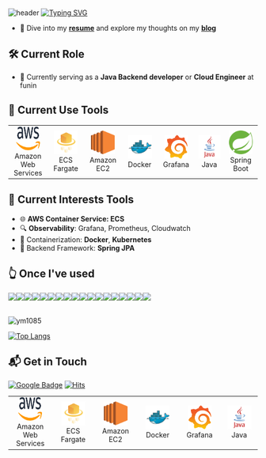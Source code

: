 # 

![header](https://capsule-render.vercel.app/api?type=waving&color=gradient&height=100&section=header)
[![Typing SVG](https://readme-typing-svg.demolab.com?font=Alkatra&weight=500&size=45&duration=4000&pause=3&color=6994CDEE&center=false&vCenter=false&multiline=true&repeat=true&width=1000&height=100&lines=Welcome+to+Youngminkim's+GitHub!👋)](https://git.io/typing-svg)
 
<div align="left">

- 🔗 Dive into my [**resume**](https://ymkim-portfolio.oopy.io) and explore my thoughts on my [**blog**](https://sw-ym.tistory.com)

## 🛠️ Current Role

- 🏦 Currently serving as a **Java Backend developer** or **Cloud Engineer** at funin

## 🔨 Current Use Tools

<table>
  <tr>
    <td align="center" width="96">
      <a href="#">
        <img src="https://raw.githubusercontent.com/ym1085/Pass-Github-User-Contents/master/2560px-Amazon_Web_Services_Logo.svg.png" width="48" height="48" alt="Amazon Web Services" />
      </a>
      <br>Amazon Web Services
    </td>
	<td align="center" width="96">
      <a href="#">
        <img src="https://raw.githubusercontent.com/ym1085/Pass-Github-User-Contents/master/fargate.png" width="48" height="48" alt="Grafana" />
      </a>
      <br>ECS Fargate
    </td>
	<td align="center" width="96">
      <a href="#">
        <img src="https://raw.githubusercontent.com/ym1085/Pass-Github-User-Contents/master/aws-ec2-icon-848x1024-2veiq7dx.png" width="48" height="48" alt="Amazon EC2" />
      </a>
      <br>Amazon EC2
    </td>
	<td align="center" width="96">
      <a href="#">
        <img src="https://raw.githubusercontent.com/ym1085/Pass-Github-User-Contents/42fb8753a309a3d09837b749d1be7fc2a5e02a9c/docker-original.svg" width="48" height="48" alt="Grafana" />
      </a>
      <br>Docker
    </td>
    <td align="center" width="96">
      <a href="#">
        <img src="https://raw.githubusercontent.com/ym1085/Pass-Github-User-Contents/master/Grafana_icon.svg.png" width="48" height="48" alt="Grafana" />
      </a>
      <br>Grafana
    </td>
	<td align="center" width="96">
      <a href="#">
        <img src="https://raw.githubusercontent.com/ym1085/Pass-Github-User-Contents/068b9e338cf79a7af37dd7302fa51a822da41057/java.svg" width="48" height="48" alt="Grafana" />
      </a>
      <br>Java
    </td>
	<td align="center" width="96">
      <a href="#">
        <img src="https://raw.githubusercontent.com/ym1085/Pass-Github-User-Contents/068b9e338cf79a7af37dd7302fa51a822da41057/spring-icon.svg" width="48" height="48" alt="Grafana" />
      </a>
      <br>Spring Boot
    </td>
  </tr>
</table>

## 🌱 Current Interests Tools

- 🌐 **AWS Container Service: ECS**
- 🔍 **Observability**: Grafana, Prometheus, Cloudwatch
- 🐳 Containerization: **Docker**, **Kubernetes**
- 🌿 Backend Framework: **Spring JPA**

## 👆 Once I've used

<div style="display:flex; flex-direction:row;">
    <img src="https://img.shields.io/badge/java-007396?style=for-the-badge&logo=java&logoColor=white"> 
    <img src="https://img.shields.io/badge/Spring Boot-6DB33F?style=for-the-badge&logo=spring boot&logoColor=white"> 
    <img src="https://img.shields.io/badge/mysql-4479A1?style=for-the-badge&logo=mysql&logoColor=white">
    <img src="https://img.shields.io/badge/-ElasticSearch-005571?style=for-the-badge&logo=elasticsearch">
    <img src="https://img.shields.io/badge/docker-%230db7ed.svg?style=for-the-badge&logo=docker&logoColor=white">
    <br>
    <img src="https://img.shields.io/badge/linux-FCC624?style=for-the-badge&logo=linux&logoColor=black">
    <img src="https://img.shields.io/badge/Amazon AWS-232F3E?style=for-the-badge&logo=amazon aws&logoColor=white">  
    <img src="https://img.shields.io/badge/AWS%20Fargate-F90?logo=awsfargate&logoColor=fff&style=for-the-badge">
    <img src="https://img.shields.io/badge/Amazon EC2-FF9900?style=for-the-badge&logo=amazon ec2&logoColor=white"> 
    <br>
    <img src="https://img.shields.io/badge/github-%23121011.svg?style=for-the-badge&logo=github&logoColor=white">
    <img src="https://img.shields.io/badge/GitLab-330F63?style=for-the-badge&logo=gitlab&logoColor=white">
    <img src="https://img.shields.io/badge/Slack-4A154B?style=for-the-badge&logo=slack&logoColor=white">
    <img src="https://img.shields.io/badge/Notion-%23000000.svg?style=for-the-badge&logo=notion&logoColor=white">
    <img src="https://img.shields.io/badge/jira-%230A0FFF.svg?style=for-the-badge&logo=jira&logoColor=white)">
    <br>
    <img src="https://img.shields.io/badge/html5-E34F26?style=flat-square&logo=html5&logoColor=white"> 
    <img src="https://img.shields.io/badge/css-1572B6?style=flat-square&logo=css3&logoColor=white"> 
    <img src="https://img.shields.io/badge/javascript-F7DF1E?style=flat-square&logo=javascript&logoColor=black"> 
    <img src="https://img.shields.io/badge/bootstrap-7952B3?style=flat-square&logo=bootstrap&logoColor=white">
    <br>
</div><br>
</div>

<!-- [![Solved.ac](http://mazassumnida.wtf/api/v2/generate_badge?boj=dlwlgh1254)](https://solved.ac/dlwlgh1254) -->

<div align=left>

<!-- ![ym1085](https://github-readme-stats.vercel.app/api?username=ym1085&show_icons=true&layout=compact&theme=white) -->
![ym1085](https://github-readme-stats.vercel.app/api?username=ym1085&show_icons=true&layout=compact&theme=blue-green)

<!-- [![Top Langs](https://github-readme-stats.vercel.app/api/top-langs/?username=ym1085&layout=compact&theme=white&langs_count=5)](https://github.com/anuraghazra/github-readme-stats) -->
[![Top Langs](https://github-readme-stats.vercel.app/api/top-langs/?username=ym1085&layout=compact&theme=blue-green&langs_count=5)](https://github.com/anuraghazra/github-readme-stats)

</div>

## 📬 Get in Touch

[![Google Badge](https://img.shields.io/badge/-Google-4285F4?style=flat-square&logo=Google&logoColor=white&link=mailto:youngmin1085@gmail.com)](mailto:youngmin1085@gmail.com)
[![Hits](https://hits.seeyoufarm.com/api/count/incr/badge.svg?url=https%3A%2F%2Fgithub.com%2Fym1085&count_bg=%2379C83D&title_bg=%23D5D337&icon=&icon_color=%23E7E7E7&title=hits&edge_flat=false)](https://hits.seeyoufarm.com)   

<table>
  <tr>
    <td align="center" width="96">
      <a href="#">
        <img src="https://raw.githubusercontent.com/ym1085/Pass-Github-User-Contents/master/2560px-Amazon_Web_Services_Logo.svg.png" width="48" height="48" alt="Amazon Web Services" />
      </a>
      <br>Amazon Web Services
    </td>
	<td align="center" width="96">
      <a href="#">
        <img src="https://raw.githubusercontent.com/ym1085/Pass-Github-User-Contents/master/fargate.png" width="48" height="48" alt="Grafana" />
      </a>
      <br>ECS Fargate
    </td>
	<td align="center" width="96">
      <a href="#">
        <img src="https://raw.githubusercontent.com/ym1085/Pass-Github-User-Contents/master/aws-ec2-icon-848x1024-2veiq7dx.png" width="48" height="48" alt="Amazon EC2" />
      </a>
      <br>Amazon EC2
    </td>
	<td align="center" width="96">
      <a href="#">
        <img src="https://raw.githubusercontent.com/ym1085/Pass-Github-User-Contents/42fb8753a309a3d09837b749d1be7fc2a5e02a9c/docker-original.svg" width="48" height="48" alt="Grafana" />
      </a>
      <br>Docker
    </td>
    <td align="center" width="96">
      <a href="#">
        <img src="https://raw.githubusercontent.com/ym1085/Pass-Github-User-Contents/master/Grafana_icon.svg.png" width="48" height="48" alt="Grafana" />
      </a>
      <br>Grafana
    </td>
	<td align="center" width="96">
      <a href="#">
        <img src="https://raw.githubusercontent.com/ym1085/Pass-Github-User-Contents/068b9e338cf79a7af37dd7302fa51a822da41057/java.svg" width="48" height="48" alt="Grafana" />
      </a>
      <br>Java
    </td>
  </tr>
</table>
